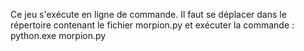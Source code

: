 Ce jeu s'exécute en ligne de commande.
Il faut se déplacer dans le répertoire contenant le fichier morpion.py et exécuter la commande : python.exe morpion.py